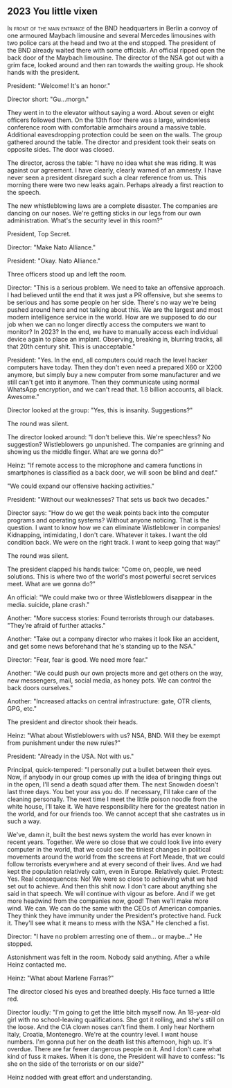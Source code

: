 
## **2023** You little vixen

<span style="font-variant:small-caps;">In front of the main entrance</span> of the BND headquarters in Berlin a convoy of one armoured Maybach limousine and several Mercedes limousines with two police cars at the head and two at the end stopped.
The president of the BND already waited there with some officials.
An official ripped open the back door of the Maybach limousine.
The director of the NSA got out with a grim face, looked around and then ran towards the waiting group.
He shook hands with the president.

President: "Welcome!
It's an honor."

Director short: "Gu...morgn."

They went in to the elevator without saying a word.
About seven or eight officers followed them.
On the 13th floor there was a large, windowless conference room with comfortable armchairs around a massive table.
Additional eavesdropping protection could be seen on the walls.
The group gathered around the table.
The director and president took their seats on opposite sides.
The door was closed.

The director, across the table: "I have no idea what she was riding.
It was against our agreement.
I have clearly, clearly warned of an amnesty.
I have never seen a president disregard such a clear reference from us.
This morning there were two new leaks again.
Perhaps already a first reaction to the speech.

The new whistleblowing laws are a complete disaster.
The companies are dancing on our noses.
We're getting sticks in our legs from our own administration.
What's the security level in this room?"

President, Top Secret.

Director: "Make Nato Alliance."

President: "Okay. Nato Alliance."

Three officers stood up and left the room.

Director: "This is a serious problem.
We need to take an offensive approach.
I had believed until the end that it was just a PR offensive, but she seems to be serious and has some people on her side.
There's no way we're being pushed around here and not talking about this.
We are the largest and most modern intelligence service in the world.
How are we supposed to do our job when we can no longer directly access the computers we want to monitor?
In 2023?
In the end, we have to manually access each individual device again to place an implant.
Observing, breaking in, blurring tracks, all that 20th century shit.
This is unacceptable."

President: "Yes. In the end, all computers could reach the level hacker computers have today.
Then they don't even need a prepared X60 or X200 anymore, but simply buy a new computer from some manufacturer and we still can't get into it anymore.
Then they communicate using normal WhatsApp encryption, and we can't read that.
1.8 billion accounts, all black.
Awesome."

Director looked at the group: "Yes, this is insanity. Suggestions?"

The round was silent.

The director looked around: "I don't believe this.
We're speechless?
No suggestion?
Wistleblowers go unpunished.
The companies are grinning and showing us the middle finger.
What are we gonna do?"

Heinz: "If remote access to the microphone and camera functions in smartphones is classified as a back door, we will soon be blind and deaf."

"We could expand our offensive hacking activities."

President: "Without our weaknesses?
That sets us back two decades."

Director says: "How do we get the weak points back into the computer programs and operating systems?
Without anyone noticing.
That is the question.
I want to know how we can eliminate Wistleblower in companies!
Kidnapping, intimidating, I don't care.
Whatever it takes.
I want the old condition back.
We were on the right track.
I want to keep going that way!"

The round was silent.

The president clapped his hands twice: "Come on, people, we need solutions.
This is where two of the world's most powerful secret services meet.
What are we gonna do?"

An official: "We could make two or three Wistleblowers disappear in the media.
suicide, plane crash."

Another: "More success stories: Found terrorists through our databases.
"They're afraid of further attacks."

Another: "Take out a company director who makes it look like an accident, and get some news beforehand that he's standing up to the NSA."

Director: "Fear, fear is good. We need more fear."

Another: "We could push our own projects more and get others on the way, new messengers, mail, social media, as honey pots.
We can control the back doors ourselves."

Another: "Increased attacks on central infrastructure: gate, OTR clients, GPG, etc."

The president and director shook their heads.

Heinz: "What about Wistleblowers with us?
NSA, BND.
Will they be exempt from punishment under the new rules?"

President: "Already in the USA. Not with us."

Principal, quick-tempered: "I personally put a bullet between their eyes.
Now, if anybody in our group comes up with the idea of bringing things out in the open, I'll send a death squad after them.
The next Snowden doesn't last three days.
You bet your ass you do.
If necessary, I'll take care of the cleaning personally.
The next time I meet the little poison noodle from the white house, I'll take it.
We have responsibility here for the greatest nation in the world, and for our friends too.
We cannot accept that she castrates us in such a way.

We've, damn it, built the best news system the world has ever known in recent years.
Together.
We were so close that we could look live into every computer in the world, that we could see the tiniest changes in political movements around the world from the screens at Fort Meade, that we could follow terrorists everywhere and at every second of their lives.
And we had kept the population relatively calm, even in Europe.
Relatively quiet.
Protest: Yes.
Real consequences: No!
We were so close to achieving what we had set out to achieve.
And then this shit now.
I don't care about anything she said in that speech.
We will continue with vigour as before.
And if we get more headwind from the companies now, good!
Then we'll make more wind.
We can.
We can do the same with the CEOs of American companies.
They think they have immunity under the President's protective hand.
Fuck it.
They'll see what it means to mess with the NSA."
He clenched a fist.

Director: "I have no problem arresting one of them... or maybe..." He stopped.

Astonishment was felt in the room.
Nobody said anything.
After a while Heinz contacted me.

Heinz: "What about Marlene Farras?"

The director closed his eyes and breathed deeply.
His face turned a little red.

Director loudly: "I'm going to get the little bitch myself now.
An 18-year-old girl with no school-leaving qualifications.
She got it rolling, and she's still on the loose.
And the CIA clown noses can't find them.
I only hear Northern Italy, Croatia, Montenegro.
We're at the country level.
I want house numbers.
I'm gonna put her on the death list this afternoon, high up.
It's overdue.
There are far fewer dangerous people on it.
And I don't care what kind of fuss it makes.
When it is done, the President will have to confess: "Is she on the side of the terrorists or on our side?"

Heinz nodded with great effort and understanding.

